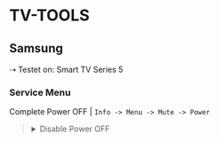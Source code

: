 # TV-TOOLS

## Samsung 
⇢ Testet on: Smart TV Series 5

### Service Menu
Complete Power OFF | `Info -> Menu -> Mute -> Power`


> <details><summary>Disable Power OFF</summary>Option -> Production Option -> Frame TV -> ON</details>